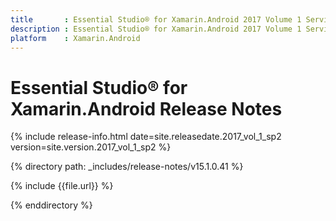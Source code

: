 ```yaml
---
title       : Essential Studio® for Xamarin.Android 2017 Volume 1 Service Pack 2 Release Notes
description : Essential Studio® for Xamarin.Android 2017 Volume 1 Service Pack 2 Release Notes
platform    : Xamarin.Android
---
```


# Essential Studio® for Xamarin.Android Release Notes

{% include release-info.html date=site.releasedate.2017_vol_1_sp2 version=site.version.2017_vol_1_sp2 %} 

{% directory path: _includes/release-notes/v15.1.0.41 %}

{% include {{file.url}} %}

{% enddirectory %}